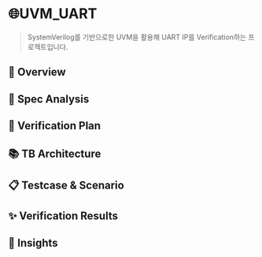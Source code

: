 # 🌐UVM_UART

> SystemVerilog를 기반으로한 UVM을 활용해 UART IP를 Verification하는 프로젝트입니다. 


## 🔎 Overview

## 📌 Spec Analysis

## 🔁 Verification Plan

## 📚 TB Architecture

## 📋 Testcase & Scenario

## ✨ Verification Results

## 💯 Insights
